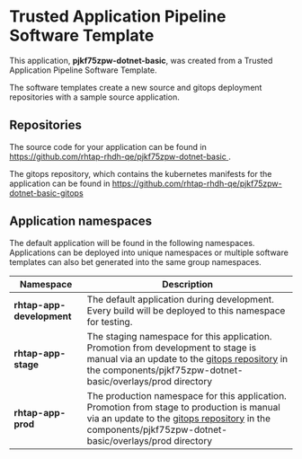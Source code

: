 # Trusted Application Pipeline Software Template

This application, **pjkf75zpw-dotnet-basic**, was created from a Trusted Application Pipeline Software Template.

The software templates create a new source and gitops deployment repositories with a sample source application. 

## Repositories

The source code for your application can be found in [https://github.com/rhtap-rhdh-qe/pjkf75zpw-dotnet-basic ](https://github.com/rhtap-rhdh-qe/pjkf75zpw-dotnet-basic ).
 
The gitops repository, which contains the kubernetes manifests for the application can be found in 
[https://github.com/rhtap-rhdh-qe/pjkf75zpw-dotnet-basic-gitops ](https://github.com/rhtap-rhdh-qe/pjkf75zpw-dotnet-basic-gitops ) 

## Application namespaces 

The default application will be found in the following namespaces. Applications can be deployed into unique namespaces or multiple software templates can also bet generated into the same group namespaces.  

|  Namespace   |  Description   |  
| -------- | -------- |   
| **rhtap-app-development** | The default application during development. Every build will be deployed to this namespace for testing. | 
| **rhtap-app-stage** | The staging namespace for this application. Promotion from development to stage is manual via an update to the [gitops repository](https://github.com/rhtap-rhdh-qe/pjkf75zpw-dotnet-basic-gitops ) in the components/pjkf75zpw-dotnet-basic/overlays/prod directory |  
| **rhtap-app-prod** | The production namespace for this application. Promotion from stage to production is manual via an update to the [gitops repository](https://github.com/rhtap-rhdh-qe/pjkf75zpw-dotnet-basic-gitops ) in the components/pjkf75zpw-dotnet-basic/overlays/prod directory | 